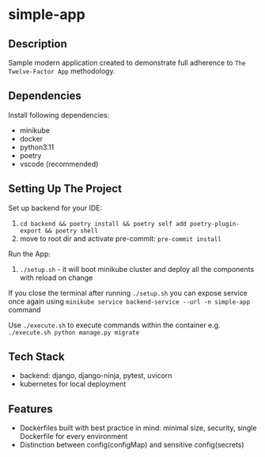 # simple-app

## Description

Sample modern application created to demonstrate full adherence to `The Twelve-Factor App` methodology.

## Dependencies

Install following dependencies:

- minikube
- docker
- python3.11
- poetry
- vscode (recommended)

## Setting Up The Project

Set up backend for your IDE:

1. `cd backend && poetry install && poetry self add poetry-plugin-export && poetry shell`
2. move to root dir and activate pre-commit: `pre-commit install`

Run the App:

1. `./setup.sh` - it will boot minikube cluster and deploy all the components with reload on change

If you close the terminal after running `./setup.sh` you can expose service once again using `minikube service backend-service --url -n simple-app` command

Use `./execute.sh` to execute commands within the container e.g. `./execute.sh python manage.py migrate`

## Tech Stack

- backend: django, django-ninja, pytest, uvicorn
- kubernetes for local deployment

## Features

- Dockerfiles built with best practice in mind: minimal size, security, single Dockerfile for every environment
- Distinction between config(configMap) and sensitive config(secrets)

